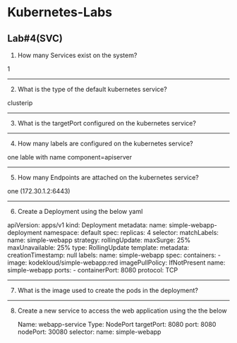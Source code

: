 # Kubernetes-Labs

## Lab#4(SVC)



1. How many Services exist on the system?



1




--------
2. What is the type of the default kubernetes service?


clusterip












--------
3. What is the targetPort configured on the kubernetes service?
















---------
4. How many labels are configured on the kubernetes service?




one lable with name component=apiserver







-------
5. How many Endpoints are attached on the kubernetes service?



one (172.30.1.2:6443)







-----------
6. Create a Deployment using the below yaml

  apiVersion: apps/v1
  kind: Deployment
  metadata:
    name: simple-webapp-deployment
    namespace: default
  spec:
    replicas: 4
    selector:
      matchLabels:
        name: simple-webapp
    strategy:
      rollingUpdate:
        maxSurge: 25%
        maxUnavailable: 25%
      type: RollingUpdate
    template:
      metadata:
        creationTimestamp: null
        labels:
          name: simple-webapp
      spec:
        containers:
        - image: kodekloud/simple-webapp:red
          imagePullPolicy: IfNotPresent
          name: simple-webapp
          ports:
          - containerPort: 8080
            protocol: TCP


----------------
7. What is the image used to create the pods in the deployment?



------------
8. Create a new service to access the web application using the the below 

    Name: webapp-service
    Type: NodePort
    targetPort: 8080
    port: 8080
    nodePort: 30080
    selector:
      name: simple-webapp
